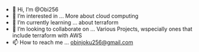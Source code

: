 - 👋 Hi, I’m @Obi256
- 👀 I’m interested in ... More about cloud computing
- 🌱 I’m currently learning ... about terraform 
- 💞️ I’m looking to collaborate on ... Various Projects, wspecially ones that include terraform with AWS
- 📫 How to reach me ... obinjoku256@gmail.com

<!---
Obi256/Obi256 is a ✨ special ✨ repository because its `README.md` (this file) appears on your GitHub profile.
You can click the Preview link to take a look at your changes.
--->
